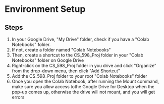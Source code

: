 # Environment Setup

## Steps
 1) In your Google Drive, "My Drive" folder, check if you have a "Colab Notebooks" folder.
 2) If not, create a folder named "Colab Notebooks"
 3) Then, create a shortcut to the CS_598_Proj folder in your "Colab Notebooks" folder on Google Drive
 4) Right-click on the CS_598_Proj folder in you drive and click "Organize" from the drop-down menu, then click "Add Shortcut"
 5) Add the CS_598_Proj folder to your root "Colab Notebooks" folder
 6) Once you open the Colab Notebook, after running the Mount command, make sure you allow access tothe Google Drive for Desktop when the pop-up comes up, otherwise the drive will not mount, and you will get errors


